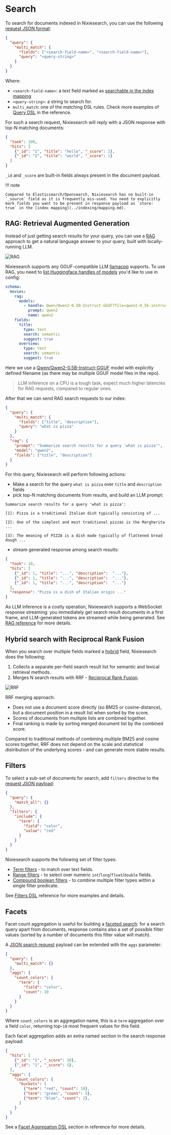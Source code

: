 # Search

To search for documents indexed in Nixiesearch, you can use the following [request JSON format](request.md):

```json
{
  "query": {
    "multi_match": {
      "fields": ["<search-field-name>", "<search-field-name>"],
      "query": "<query-string>"
    }
  }
}
```

Where:

* `<search-field-name>`: a text field marked as [searchable in the index mapping](../indexing/mapping.md)
* `<query-string>`: a string to search for.
* `multi_match`: one of the matching DSL rules. Check more examples of [Query DSL](query.md) in the reference.

For such a search request, Nixiesearch will reply with a JSON response with top-N matching documents:

```json
{
  "took": 100,
  "hits": [
    {"_id": "1", "title": "hello", "_score": 2},
    {"_id": "2", "title": "world", "_score": 1}
  ]
}
```

`_id` and `_score` are built-in fields always present in the document payload.

!!! note

    Compared to Elasticsearch/Opensearch, Nixiesearch has no built-in `_source` field as it is frequently mis-used. You need to explicitly mark fields you want to be present in response payload as `store: true` in the [index mapping](../indexing/mapping.md).

## RAG: Retrieval Augmented Generation

Instead of just getting search results for your query, you can use a [RAG](https://en.wikipedia.org/wiki/Retrieval-augmented_generation) approach to get a natural language answer to your query, built with locally-running LLM.

![RAG](../../img/rag.png)

Nixiesearch supports any GGUF-compatible LLM [llamacpp](https://github.com/ggerganov/llama.cpp) supports. To use RAG, you need to [list Huggingface handles of models](rag.md) you'd like to use in config:

```yaml
schema:
  movies:
    rag:
      models:
        - handle: Qwen/Qwen2-0.5B-Instruct-GGUF?file=qwen2-0_5b-instruct-q4_0.gguf
          prompt: qwen2
          name: qwen2
    fields:
      title:
        type: text
        search: semantic
        suggest: true
      overview:
        type: text
        search: semantic
        suggest: true
```

Here we use a [Qwen/Qwen2-0.5B-Instruct-GGUF](https://huggingface.co/Qwen/Qwen2-0.5B-Instruct-GGUF) model with explicitly defined filename (as there may be multiple GGUF model files in the repo).

> LLM inference on a CPU is a tough task, expect much higher latencies for RAG requests, compared to regular ones.

After that we can send RAG search requests to our index:

```json
{
  "query": {
    "multi_match": {
      "fields": ["title", "description"],
      "query": "what is pizza"
    }
  },
  "rag": {
    "prompt": "Summarize search results for a query 'what is pizza'",
    "model": "qwen2",
    "fields": ["title", "description"]
  }
}
```

For this query, Nixiesearch will perform following actions:
* Make a search for the query `what is pizza` over `title` and `description` fields
* pick top-N matching documents from results, and build an LLM prompt:
```
Summarize search results for a query 'what is pizza':

[1]: Pizza is a traditional Italian dish typically consisting of ...

[2]: One of the simplest and most traditional pizzas is the Margherita ...

[3]: The meaning of PIZZA is a dish made typically of flattened bread dough ...
```
* stream generated response among search results:

```json
{
  "took": 10,
  "hits": [
    {"_id": 1, "title": "...", "description":  "..."},
    {"_id": 1, "title": "...", "description":  "..."},
    {"_id": 1, "title": "...", "description":  "..."}
  ],
  "response": "Pizza is a dish of Italian origin ..."
}
```

As LLM inference is a costly operation, Nixiesearch supports a WebSocket response streaming: you immediately get search result documents in a first frame, and LLM-generated tokens are streamed while being generated. See [RAG reference](rag.md) for more details.


## Hybrid search with Reciprocal Rank Fusion

When you search over multiple fields marked a [hybrid](../indexing/mapping.md) field, Nixiesearch does the following:

1. Collects a separate per-field search result list for semantic and lexical retrieval methods.
2. Merges N search results with RRF - [Reciprocal Rank Fusion](https://dl.acm.org/doi/10.1145/1571941.1572114).

![RRF](../../img/hybridsearch.png)

RRF merging approach:

* Does not use a document score directly (so BM25 or cosine-distance), but a document position in a result list when sorted by the score.
* Scores of documents from multiple lists are combined together.
* Final ranking is made by sorting merged document list by the combined score.

Compared to traditional methods of combining multiple BM25 and cosine scores together, RRF does not depend on the scale and statistical distribution of the underlying scores - and can generate more stable results.

## Filters

To select a sub-set of documents for search, add `filters` directive to the [request JSON payload](request.md):

```json
{
  "query": {
    "match_all": {}
  },
  "filters": {
    "include": {
      "term": {
        "field": "color",
        "value": "red"
      }
    }
  }
}
```
Nixiesearch supports the following set of filter types:

* [Term filters](filter.md#term-filters) - to match over text fields.
* [Range filters](filter.md#range-filters) - to select over numeric `int`/`long`/`float`/`double` fields.
* [Compound boolean filters](filter.md#boolean-filters) - to combine multiple filter types within a single filter predicate.

See [Filters DSL](filter.md) reference for more examples and details.

## Facets

Facet count aggregation is useful for building a [faceted search](https://en.wikipedia.org/wiki/Faceted_search): for a search query apart from documents, response contains also a set of possible filter values (sorted by a number of documents this filter value will match).

A [JSON search request](request.md) payload can be extended with the `aggs` parameter:

```json
{
  "query": {
    "multi_match": {}
  },
  "aggs": {
    "count_colors": {
      "term": {
        "field": "color",
        "count": 10
      }
    }
  }
}
```

Where `count_colors` is an aggregation name, this is a `term` aggregation over a field `color`, returning top-`10` most frequent values for this field.

Each facet aggregation adds an extra named section in the search response payload:

```json
{
  "hits": [
    {"_id": "1", "_score": 10},
    {"_id": "1", "_score": 5},
  ],
  "aggs": {
    "count_colors": {
      "buckets": [
        {"term": "red", "count": 10},
        {"term": "green", "count": 5},
        {"term": "blue", "count": 2},
      ]
    }
  }
}
```

See a [Facet Aggregation DSL](facet.md) section in reference for more details.
